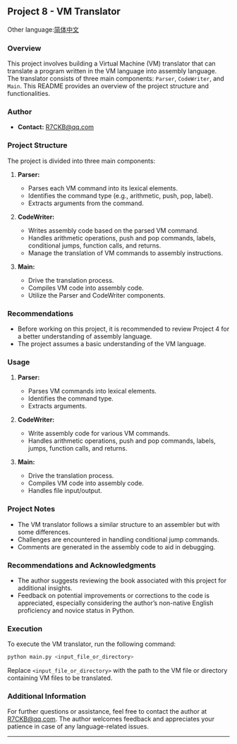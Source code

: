 ## Project 8 - VM Translator

Other language:[简体中文](README_CN.md)

### Overview

This project involves building a Virtual Machine (VM) translator that can translate a program written in the VM language into assembly language. The translator consists of three main components: `Parser`, `CodeWriter`, and `Main`. This README provides an overview of the project structure and functionalities.

### Author

- **Contact:** R7CKB@qq.com

### Project Structure

The project is divided into three main components:

1. **Parser:** 
   - Parses each VM command into its lexical elements.
   - Identifies the command type (e.g., arithmetic, push, pop, label).
   - Extracts arguments from the command.

2. **CodeWriter:**
   - Writes assembly code based on the parsed VM command.
   - Handles arithmetic operations, push and pop commands, labels, conditional jumps, function calls, and returns.
   - Manage the translation of VM commands to assembly instructions.

3. **Main:**
   - Drive the translation process.
   - Compiles VM code into assembly code.
   - Utilize the Parser and CodeWriter components.

### Recommendations

- Before working on this project, it is recommended to review Project 4 for a better understanding of assembly language.
- The project assumes a basic understanding of the VM language.

### Usage

1. **Parser:**
   - Parses VM commands into lexical elements.
   - Identifies the command type.
   - Extracts arguments.

2. **CodeWriter:**
   - Write assembly code for various VM commands.
   - Handles arithmetic operations, push and pop commands, labels, jumps, function calls, and returns.

3. **Main:**
   - Drive the translation process.
   - Compiles VM code into assembly code.
   - Handles file input/output.

### Project Notes

- The VM translator follows a similar structure to an assembler but with some differences.
- Challenges are encountered in handling conditional jump commands.
- Comments are generated in the assembly code to aid in debugging.

### Recommendations and Acknowledgments

- The author suggests reviewing the book associated with this project for additional insights.
- Feedback on potential improvements or corrections to the code is appreciated, especially considering the author’s non-native English proficiency and novice status in Python.

### Execution

To execute the VM translator, run the following command:

```bash
python main.py <input_file_or_directory>
```

Replace `<input_file_or_directory>` with the path to the VM file or directory containing VM files to be translated.

### Additional Information

For further questions or assistance, feel free to contact the author at R7CKB@qq.com. The author welcomes feedback and appreciates your patience in case of any language-related issues.

---